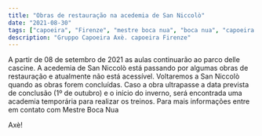 ```yaml
---
title: "Obras de restauração na acedemia de San Niccolò"
date: "2021-08-30"
tags: ["capoeira", "Firenze", "mestre boca nua", "boca nua", "capoeira axè"]
description: "Gruppo Capoeira Axè. capoeira Firenze"
---
```


A partir de 08 de setembro de 2021 as aulas continuarão ao parco delle cascine.
A acedemia de San Niccolò está passando por algumas obras de restauração e atualmente não está acessível.
Voltaremos a San Niccolò quando as obras forem concluídas.
Caso a obra ultrapasse a data prevista de conclusão (1º de outubro) e o início do inverno,
será encontrada uma academia temporária para realizar os treinos.
Para mais informações entre em contato com Mestre Boca Nua

Axè!
